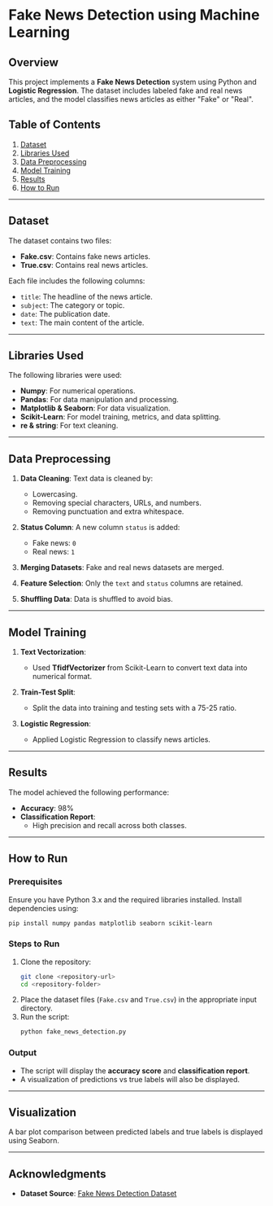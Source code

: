 # Fake News Detection using Machine Learning

## Overview
This project implements a **Fake News Detection** system using Python and **Logistic Regression**. The dataset includes labeled fake and real news articles, and the model classifies news articles as either "Fake" or "Real".

## Table of Contents
1. [Dataset](#dataset)
2. [Libraries Used](#libraries-used)
3. [Data Preprocessing](#data-preprocessing)
4. [Model Training](#model-training)
5. [Results](#results)
6. [How to Run](#how-to-run)

---

## Dataset
The dataset contains two files:
- **Fake.csv**: Contains fake news articles.
- **True.csv**: Contains real news articles.

Each file includes the following columns:
- `title`: The headline of the news article.
- `subject`: The category or topic.
- `date`: The publication date.
- `text`: The main content of the article.

---

## Libraries Used
The following libraries were used:
- **Numpy**: For numerical operations.
- **Pandas**: For data manipulation and processing.
- **Matplotlib & Seaborn**: For data visualization.
- **Scikit-Learn**: For model training, metrics, and data splitting.
- **re & string**: For text cleaning.

---

## Data Preprocessing
1. **Data Cleaning**: Text data is cleaned by:
   - Lowercasing.
   - Removing special characters, URLs, and numbers.
   - Removing punctuation and extra whitespace.

2. **Status Column**: A new column `status` is added:
   - Fake news: `0`
   - Real news: `1`

3. **Merging Datasets**: Fake and real news datasets are merged.
4. **Feature Selection**: Only the `text` and `status` columns are retained.
5. **Shuffling Data**: Data is shuffled to avoid bias.

---

## Model Training
1. **Text Vectorization**: 
   - Used **TfidfVectorizer** from Scikit-Learn to convert text data into numerical format.

2. **Train-Test Split**: 
   - Split the data into training and testing sets with a 75-25 ratio.

3. **Logistic Regression**:
   - Applied Logistic Regression to classify news articles.

---

## Results
The model achieved the following performance:
- **Accuracy**: 98%
- **Classification Report**:
   - High precision and recall across both classes.

---

## How to Run
### Prerequisites
Ensure you have Python 3.x and the required libraries installed. Install dependencies using:
```bash
pip install numpy pandas matplotlib seaborn scikit-learn
```

### Steps to Run
1. Clone the repository:
   ```bash
   git clone <repository-url>
   cd <repository-folder>
   ```
2. Place the dataset files (`Fake.csv` and `True.csv`) in the appropriate input directory.
3. Run the script:
   ```bash
   python fake_news_detection.py
   ```

### Output
- The script will display the **accuracy score** and **classification report**.
- A visualization of predictions vs true labels will also be displayed.

---

## Visualization
A bar plot comparison between predicted labels and true labels is displayed using Seaborn.

---

## Acknowledgments
- **Dataset Source**: [Fake News Detection Dataset](https://www.kaggle.com)


